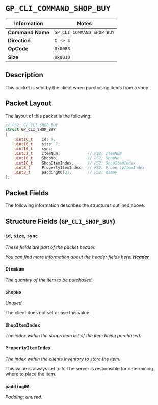 # `GP_CLI_COMMAND_SHOP_BUY`

| Information               | Notes |
|---                        |---    |
| **Command Name**          | `GP_CLI_COMMAND_SHOP_BUY` |
| **Direction**             | `C -> S` |
| **OpCode**                | `0x0083` |
| **Size**                  | `0x0010` |

## Description

This packet is sent by the client when purchasing items from a shop.

## Packet Layout

The layout of this packet is the following:

```cpp
// PS2: GP_CLI_SHOP_BUY
struct GP_CLI_SHOP_BUY
{
    uint16_t    id: 9;
    uint16_t    size: 7;
    uint16_t    sync;
    uint32_t    ItemNum;            // PS2: ItemNum
    uint16_t    ShopNo;             // PS2: ShopNo
    uint16_t    ShopItemIndex;      // PS2: ShopItemIndex
    uint8_t     PropertyItemIndex;  // PS2: PropertyItemIndex
    uint8_t     padding00[3];       // PS2: dammy
};
```

## Packet Fields

The following information describes the structures outlined above.

## Structure Fields (`GP_CLI_SHOP_BUY`)

### `id`, `size`, `sync`

_These fields are part of the packet header._

_You can find more information about the header fields here: [**Header**](/world/HEADER.md)_

### `ItemNum`

_The quantity of the item to be purchased._

### `ShopNo`

_Unused._

The client does not set or use this value.

### `ShopItemIndex`

_The index within the shops item list of the item being purchased._

### `PropertyItemIndex`

_The index within the clients inventory to store the item._

This value is always set to `0`. The server is responsible for determining where to place the item.

### `padding00`

_Padding; unused._
